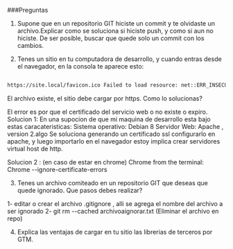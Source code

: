 ###Preguntas

1) Supone que en un repositorio GIT hiciste un commit y te olvidaste un archivo.Explicar como se soluciona si hiciste push, y como si aun no hiciste. De ser posible, buscar que quede solo un commit con los cambios.


2) Tenes un sitio en tu computadora de desarrollo, y cuando entras desde el navegador, en la consola te aparece esto:

```bash

https://site.local/favicon.ico Failed to load resource: net::ERR_INSECURE_RESPONSE

```
El archivo existe, el sitio debe cargar por https. Como lo solucionas?



El error es por que el certificado del servicio web o no existe o expiro.
Solucion 1:
En una supocion de que mi maquina de desarrollo esta bajo estas caracateristicas:
Sistema operativo: Debian 8
Servidor Web: Apache , version 2.algo
Se soluciona generando un certificado ssl configurarlo en apache, y luego importarlo en el navegador 
estoy implica crear servidores virtual host de http.

Solucion 2 : (en caso de estar en chrome) 
Chrome from the terminal: Chrome --ignore-certificate-errors


3) Tenes un archivo comiteado en un repositorio GIT que deseas que quede ignorado. Que pasos debes realizar?

1- editar o crear el archivo .gitignore , alli se agrega el nombre del archivo a ser ignorado
2- git rm --cached archivoaignorar.txt (Eliminar el archivo en repo)

4) Explica las ventajas de cargar en tu sitio las librerias de terceros por GTM.